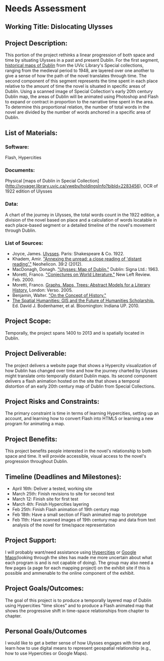 # Needs Assessment
## Working Title: Dislocating Ulysses
## Project Description: 
This portion of the project rethinks a linear progression of both space and time by situating Ulysses in a past and present Dublin. For the first segment, [historical maps of Dublin](http://voyager.library.uvic.ca/vwebv/holdingsInfo?bibId=2283456) from the UVic Library's Special collections, ranging from the medieval period to 1948, are layered over one another to give a sense of how the path of the novel translates through time. The second component of this segment represents the time spent in each place relative to the amount of time the novel is situated in specific areas of Dublin. Using a scanned image of Special Collection's early 20th century Dublin map, the areas of Dublin will be animated using Photoshop and Flash to expand or contract in proportion to the narrative time spent in the area. To determine this proportional relation, the number of total words in the novel are divided by the number of words anchored in a specific area of Dublin.  

## List of Materials: 
### Software: 
Flash, Hypercities
### Documents: 
Physical [maps of Dublin in Special Collection] (http://voyager.library.uvic.ca/vwebv/holdingsInfo?bibId=2283456), OCR of 1922 edition of Ulysses
### Data: 
A chart of the journey in Ulysses, the total words count in the 1922 edition, a division of the novel based on place and a calculation of words locatable in each place-based segment or a detailed timeline of the novel's movement through Dublin.
### List of Sources:
* Joyce, James. [Ulysses](http://web.uvic.ca/~mvp1922/portfolio/texts/). Paris: Shakespeare & Co. 1922.  
* Khadem, Amir. ["Annexing the unread: a close reading of 'distant reading'."](http://link.springer.com.ezproxy.library.uvic.ca/article/10.1007/s11059-012-0152-y/fulltext.html) Neohelicon. 39:2 (2012). 
* MacDonagh, Donagh. ["Ulysses: Map of Dublin."](http://voyager.library.uvic.ca/vwebv/holdingsInfo?bibId=2619075) Dublin: Signa Ltd.: 1963. 
* Moretti, Franco. ["Conjectures on World Literature."](http://newleftreview.org/II/1/franco-moretti-conjectures-on-world-literature) New Left Review. Feb. 2000.
* Moretti, Franco. [Graphs, Maps, Trees: Abstract Models for a Literary History.](http://voyager.library.uvic.ca/vwebv/holdingsInfo?bibId=1386108) London: Verso. 2005.  
* Benjamin, Walter. ["On the Concept of History."](http://www.marxists.org/reference/archive/benjamin/1940/history.htm) 
* [The Spatial Humanities: GIS and the Future of Humanities Scholarship.](http://voyager.library.uvic.ca/vwebv/holdingsInfo?bibId=2181054) Ed. David J. Bodenhamer, et al. Bloomington: Indiana UP. 2010.

## Project Scope: 
Temporally, the project spans 1400 to 2013 and is spatially located in Dublin.
 
## Project Deliverable: 
The project delivers a website page that shows a Hypercity visualization of how Dublin has changed over time and how the journey charted by Ulysses might translate onto temporally distant Dublin maps. Its second component delivers a flash animation hosted on the site that shows a temporal distortion of an early 20th century map of Dublin from Special Collections. 
  
## Project Risks and Constraints: 
The primary constraint is time in terms of learning Hypercities, setting up an account, and learning how to convert Flash into HTML5 or learning a new program for animating a map.
 
## Project Benefits: 
This project benefits people interested in the novel's relationship to both space and time. It will provide accessible, visual access to the novel's progression throughout Dublin.  

## Timeline (Deadlines and Milestones): 
* April 16th: Deliver a tested, working site
* March 25th: Finish revisions to site for second test
* March 12: Finish site for first test
* March 4th: Finish Hypercities layering
* Feb 25th: Finish Flash animation of 19th century map
* Feb 18th: Have a small section of Flash animated map to prototype
* Feb 11th: Have scanned images of 19th century map and data from text analysis of the novel for time/space representation

 
## Project Support: 
I will probably want/need assistance using [Hypercities](http://hypercities.com/getting-involved/map-digitization-request-form/) or [Google Maps](https://developers.google.com/maps/)(looking through the sites has made me more uncertain about what each program is and is not capable of doing). The group may also need a few pages (a page for each mapping project) on the exhibit site if this is possible and ammenable to the online component of the exhibit.  

## Project Goals/Outcomes: 
The goal of this project is to produce a temporally layered map of Dublin using Hypercities "time slices" and to produce a Flash animated map that shows the progressive shift in time-space relationships from chapter to chapter. 

## Personal Goals/Outcomes
I would like to get a better sense of how Ulysses engages with time and learn how to use digital means to represent geospatial relationship (e.g., how to use Hypercities or Google Maps). 
